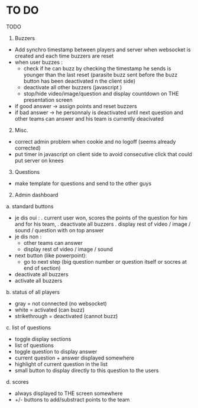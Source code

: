 TO DO
=====
TODO
1. Buzzers 
 - Add synchro timestamp between players and server when websocket is created and each time buzzers are reset
 - when user buzzes : 
    * check if he can buzz by checking the timestamp he sends is younger than the last reset (parasite buzz sent before the buzz button has been deactivated n the client side)
    * deactivate all other buzzers (javascript ) 
    * stop/hide video/image/question and display countdown on THE presentation screen
 - if good answer -> assign points and reset buzzers
 - if bad answer -> he personnaly is deactivated until next question and other teams can answer and his team is currently deacivated 

2. Misc.
 - correct admin problem when cookie and no logoff (seems already corrected)
 - put timer in javascript on client side to avoid consecutive click that could put server on knees

3. Questions
 - make template for questions and send to the other guys
 
2. Admin dashboard

  a. standard buttons
 - je dis oui : 
      . current user won, scores the points of the question for him and for his team, 
      . deactivate all buzzers
      . display rest of video / image / sound / question with on top answer
 - je dis non : 
      + other teams can answer
      + display rest of video / image / sound 
 - next button (like powerpoint):
      + go to next step (big question number or question itself or socres at end of section)
 - deactivate all buzzers
 - activate all buzzers

  b. status of all players
 - gray = not connected (no websocket)
 - white = activated (can buzz)
 - strikethrough = deactivated (cannot buzz)
 
  c. list of questions
 - toggle display sections 
 - list of questions
 - toggle question to display answer
 - current question + answer displayed somewhere
 - highlight of current question in the list
 - small button to display directly to this question to the users
 

  d. scores
  - always displayed to THE screen somewhere
  - +/- buttons to add/substract points to the team

